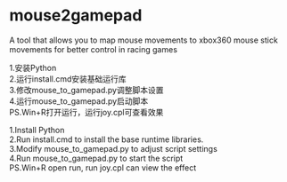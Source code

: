 # mouse2gamepad
A tool that allows you to map mouse movements to xbox360 mouse stick movements for better control in racing games

1.安装Python  
2.运行install.cmd安装基础运行库  
3.修改mouse_to_gamepad.py调整脚本设置  
4.运行mouse_to_gamepad.py启动脚本  
PS.Win+R打开运行，运行joy.cpl可查看效果  

1.Install Python  
2.Run install.cmd to install the base runtime libraries.  
3.Modify mouse_to_gamepad.py to adjust script settings  
4.Run mouse_to_gamepad.py to start the script  
PS.Win+R open run, run joy.cpl can view the effect  
